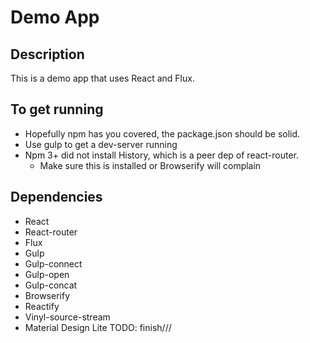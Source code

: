 # Demo App

## Description
This is a demo app that uses React and Flux.

## To get running
* Hopefully npm has you covered, the package.json should be solid.
* Use gulp to get a dev-server running
* Npm 3+ did not install History, which is a peer dep of react-router. 
  * Make sure this is installed or Browserify will complain

## Dependencies
* React
* React-router
* Flux
* Gulp
* Gulp-connect
* Gulp-open
* Gulp-concat
* Browserify
* Reactify
* Vinyl-source-stream
* Material Design Lite
TODO: finish///

